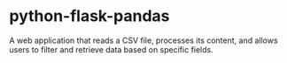 # python-flask-pandas
A web application that reads a CSV file, processes its content, and allows users to filter and retrieve data based on specific fields.
